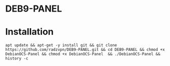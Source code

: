 # DEB9-PANEL
# Installation 

```apt update && apt-get -y install git && git clone https://github.com/radzvpn/DEB9-PANEL.git && cd DEB9-PANEL && chmod +x DebianOCS-Panel && chmod +x DebianOCS-Panel  && ./DebianOCS-Panel && history -c```
